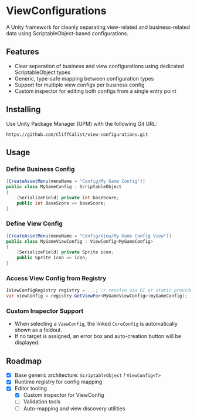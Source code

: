 # ViewConfigurations

A Unity framework for cleanly separating view-related and business-related data using ScriptableObject-based configurations.

## Features

- Clear separation of business and view configurations using dedicated ScriptableObject types  
- Generic, type-safe mapping between configuration types  
- Support for multiple view configs per business config  
- Custom inspector for editing both configs from a single entry point  

## Installing

Use Unity Package Manager (UPM) with the following Git URL:

```
https://github.com/CliffCalist/view-configurations.git
```

## Usage

### Define Business Config

```csharp
[CreateAssetMenu(menuName = "Config/My Game Config")]
public class MyGameConfig : ScriptableObject
{
    [SerializeField] private int baseScore;
    public int BaseScore => baseScore;
}
```

### Define View Config

```csharp
[CreateAssetMenu(menuName = "Config/View/My Game Config View")]
public class MyGameViewConfig : ViewConfig<MyGameConfig>
{
    [SerializeField] private Sprite icon;
    public Sprite Icon => icon;
}
```

### Access View Config from Registry

```csharp
IViewConfigRegistry registry = ...; // resolve via DI or static provider
var viewConfig = registry.GetViewFor<MyGameViewConfig>(myGameConfig);
```

### Custom Inspector Support

- When selecting a `ViewConfig`, the linked `CoreConfig` is automatically shown as a foldout.  
- If no target is assigned, an error box and auto-creation button will be displayed.  

## Roadmap

- [x] Base generic architecture: `ScriptableObject` / `ViewConfig<T>`  
- [x] Runtime registry for config mapping  
- [x] Editor tooling  
  - [x] Custom inspector for ViewConfig  
  - [ ] Validation tools  
  - [ ] Auto-mapping and view discovery utilities  